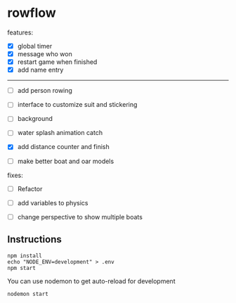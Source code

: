 # rowflow

features:

- [x] global timer
- [x] message who won
- [x] restart game when finished
- [x] add name entry
----
- [ ] add person rowing
- [ ] interface to customize suit and stickering
- [ ] background
- [ ] water splash animation catch
- [x] add distance counter and finish
- [ ] make better boat and oar models



fixes:
- [ ] Refactor
- [ ] add variables to physics
- [ ] change perspective to show multiple boats


## Instructions
```
npm install
echo "NODE_ENV=development" > .env
npm start
```

You can use nodemon to get auto-reload for development

```
nodemon start
```
